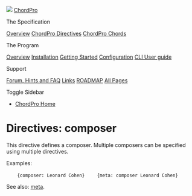 ![](../images/chordpro-icon.png) [ChordPro](https://www.chordpro.org/chordpro/home/)

The Specification

<a href="https://www.chordpro.org/chordpro/chordpro-introduction/" class="list-group-item list-group-item-action bg-light">Overview</a> <a href="https://www.chordpro.org/chordpro/chordpro-directives/" class="list-group-item list-group-item-action bg-light">ChordPro Directives</a> <a href="https://www.chordpro.org/chordpro/chordpro-chords/" class="list-group-item list-group-item-action bg-light">ChordPro Chords</a>

The Program

<a href="https://www.chordpro.org/chordpro/chordpro-reference-implementation/" class="list-group-item list-group-item-action bg-light">Overview</a> <a href="https://www.chordpro.org/chordpro/chordpro-installation/" class="list-group-item list-group-item-action bg-light">Installation</a> <a href="https://www.chordpro.org/chordpro/chordpro-getting-started/" class="list-group-item list-group-item-action bg-light">Getting Started</a> <a href="https://www.chordpro.org/chordpro/chordpro-configuration/" class="list-group-item list-group-item-action bg-light">Configuration</a> <a href="https://www.chordpro.org/chordpro/using-chordpro/" class="list-group-item list-group-item-action bg-light">CLI User guide</a>

Support

<a href="https://www.chordpro.org/chordpro/support/" class="list-group-item list-group-item-action bg-light">Forum, Hints and FAQ</a> <a href="https://www.chordpro.org/chordpro/links/" class="list-group-item list-group-item-action bg-light">Links</a> <a href="https://www.chordpro.org/chordpro/roadmap/" class="list-group-item list-group-item-action bg-light">ROADMAP</a> <a href="https://www.chordpro.org/chordpro/allpages/" class="list-group-item list-group-item-action bg-light">All Pages</a>

Toggle Sidebar

<span class="navbar-toggler-icon"></span>

-   <a href="https://www.chordpro.org/chordpro/" class="nav-link">ChordPro Home</a>

Directives: composer
====================

This directive defines a composer. Multiple composers can be specified using multiple directives.

Examples:

`    {composer: Leonard Cohen}`
`    {meta: composer Leonard Cohen}`

See also: [meta](./directives-meta.md).
